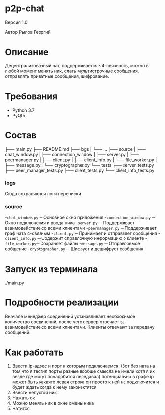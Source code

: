 # p2p-chat
Версия 1.0

Автор Рылов Георгий

# Описание
Децентрализованный чат, поддерживается ~4-связность, можно в любой момент менять ник,
слать мультистрочные сообщения, отправлять приватные сообщения, шифрование.

# Требования
* Python 3.7
* PyQt5

# Состав
├── main.py
├── README.md
├── logs
|   └── ...
├── source
|   ├── chat_window.py
|   ├── connection_window
|   ├── server.py
|   ├── peermanager.py
|   ├── client.py
|   ├── client_info.py
|   ├── file_worker.py
|   ├── message.py
|   └── cryptographer.py
└── tests
    ├── server_tests.py
    ├── peer_manager_tests.py
    ├── client_tests.py
    └── client_info_tests.py
### logs 
Сюда сохраняются логи переписки

### source
-```chat_window.py``` ─ Основное окно приложения
-```connection_window.py``` ─ Окно подключения и ввода ника
-```server.py``` ─ Поддерживает взаимодействие со всеми клиентами
-```peermanager.py``` ─ Поддерживает граф чата 4-связным
-```client.py``` ─ Принимает и отправляет сообщения
-```client_info.py``` ─ Содержит справлочную информацию о клиенте
-```file_worker.py```─ Cохраняет файлы
-```message.py``` ─ Отправляемое собщение
-```cryptographer.py``` ─ Шифрует и дешифрует сообщения

# Запуск из терминала
./main.py

# Подробности реализации
Вначале менеджер соединений устанавливает необходимое количество соединений, после чего
сервер отвечает за взаимодействие со всеми клиентами. Клиенты отвечают за передачу сообщений.

# Как работать
1. Ввести ip-адрес и порт к которым подключаемся.
(Вот без ната на том что я тестил порты разные вообще смысла не имели хотя я их везде где могут понадобится передавал)
потенциально в графе ip может быть какаято левая строка он просто к ней не подключится и будет ждать когда к нему законектятся
2. Ввести непустой ник
3. Нажать ок
4. Можно менять ник в окне смены ника
4. Чатится
 
